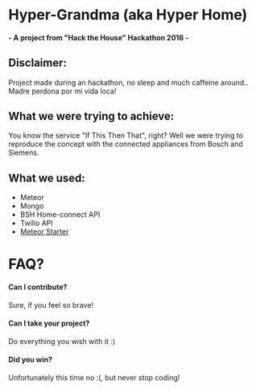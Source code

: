 # Hyper-Grandma (aka Hyper Home) 
#### - A project from "Hack the House" Hackathon 2016 -

## Disclaimer:
Project made during an hackathon, no sleep and much caffeine around.. Madre perdona por mi vida loca!

## What we were trying to achieve:
You know the service "If This Then That", right? Well we were trying to reproduce the concept with the connected appliances from Bosch and Siemens.

## What we used:
- Meteor
- Mongo
- BSH Home-connect API
- Twilio API
- [Meteor Starter](https://github.com/yogiben/meteor-starter)


# FAQ?

#### Can I contribute?
Sure, if you feel so brave!

#### Can I take your project?
Do everything you wish with it :)

#### Did you win?
Unfortunately this time no :(, but never stop coding!
